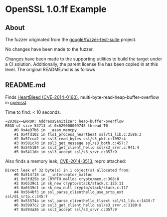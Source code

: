 # OpenSSL 1.0.1f Example

## About

The fuzzer originated from the [google/fuzzer-test-suite](https://github.com/google/fuzzer-test-suite) project.

No changes have been made to the fuzzer.  

Changes have been made to the supporting utilities to build the target under a CI solution.  Additionally, the parent license file has been copied in at this level.  The original README.md is as follows

## README.md

Finds [HeartBleed (CVE-2014-0160)](https://en.wikipedia.org/wiki/Heartbleed),
multi-byte-read-heap-buffer-overflow in [openssl](https://www.openssl.org/).

Time to find: < 10 seconds.
```
=20302==ERROR: AddressSanitizer: heap-buffer-overflow
READ of size 53713 at 0x629000009748 thread T0
    #0 0x4a97b6 in __asan_memcpy
    #1 0x4fd102 in tls1_process_heartbeat ssl/t1_lib.c:2586:3
    #2 0x57cca2 in ssl3_read_bytes ssl/s3_pkt.c:1092:4
    #3 0x581c7d in ssl3_get_message ssl/s3_both.c:457:7
    #4 0x545184 in ssl3_get_client_hello ssl/s3_srvr.c:941:4
    #5 0x5411de in ssl3_accept ssl/s3_srvr.c:357:9
```

Also finds a memory leak, [CVE-2014-3513](https://www.openssl.org/news/secadv/20141015.txt), repro attached:
```
Direct leak of 32 byte(s) in 1 object(s) allocated from:
    #0 0x514f18 in __interceptor_malloc
    #1 0x5fd25b in CRYPTO_malloc crypto/mem.c:308:8
    #2 0x6539c1 in sk_new crypto/stack/stack.c:125:11
    #3 0x6539c1 in sk_new_null crypto/stack/stack.c:117
    #4 0x564bf3 in ssl_parse_clienthello_use_srtp_ext ssl/d1_srtp.c:345:7
    #5 0x55574a in ssl_parse_clienthello_tlsext ssl/t1_lib.c:1419:7
    #6 0x5997c2 in ssl3_get_client_hello ssl/s3_srvr.c:1180:8
    #7 0x594a36 in ssl3_accept ssl/s3_srvr.c:357:9
```
